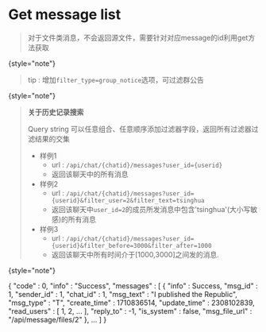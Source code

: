 # Get message list

> 对于文件类消息，不会返回源文件，需要针对对应message的id利用get方法获取
> 
{style="note"}

> tip : 增加`filter_type=group_notice`选项，可过滤群公告
> 
{style="note"}

> **关于历史记录搜索** 
>
> Query string 可以任意组合、任意顺序添加过滤器字段，返回所有过滤器过滤结果的交集
> 
> - 样例1
>   - url : `/api/chat/{chatid}/messages?user_id={userid}`
>   - 返回该聊天中的所有消息
> - 样例2
>   - url : `/api/chat/{chatid}/messages?user_id={userid}&filter_user=2&filter_text=tsinghua`
>   - 返回该聊天中`user_id=2`的成员所发消息中包含'tsinghua'(大小写敏感)的所有消息
> - 样例3
>   - url : `/api/chat/{chatid}/messages?user_id={userid}&filter_before=3000&filter_after=1000`
>   - 返回该聊天中所有时间介于[1000,3000]之间发的消息.
> 
> 
{style="note"}

<api-endpoint openapi-path="../cotalk.yaml" endpoint="/api/chat/{chatid}/messages" method="GET">

<response type="200">

<sample>
{
    "code" : 0,
    "info" : "Success",
    "messages" : [
        {
            "info" : Success,
            "msg_id" : 1,
            "sender_id" : 1,
            "chat_id" : 1,
            "msg_text" : "I published the Republic",
            "msg_type" : "T",
            "create_time" : 1710836514,
            "update_time" : 2308102839,
            "read_users" : [
                            1,
                            2,
                            ...
                        ],
            "reply_to" : -1,
            "is_system" : false,
            "msg_file_url" : "/api/message/files/2"
        },
        ...
    ]
}
</sample>

</response>

</api-endpoint>